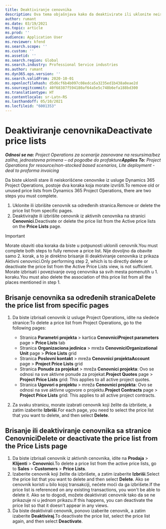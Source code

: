 ```yaml
---
title: Deaktiviranje cenovnika
description: Ova tema objašnjava kako da deaktivirate ili uklonite neiskorišćene ili stare cenovnike.
author: rumant
ms.date: 03/19/2021
ms.topic: article
ms.prod: ''
audience: Application User
ms.reviewer: kfend
ms.search.scope: ''
ms.custom: ''
ms.assetid: ''
ms.search.region: Global
ms.search.industry: Professional Service industries
ms.author: rumant
ms.dyn365.ops.version: ''
ms.search.validFrom: 2020-10-01
ms.openlocfilehash: d5d6cf6b4b097c08edca5a3235ed1b438a0eae2d
ms.sourcegitcommit: 40f68387f594180af64a5e5c748b6efa188bd300
ms.translationtype: HT
ms.contentlocale: sr-Latn-RS
ms.lasthandoff: 05/10/2021
ms.locfileid: "6001353"
---
```

# <a name="deactivate-price-lists"></a><span data-ttu-id="d50d8-103">Deaktiviranje cenovnika</span><span class="sxs-lookup"><span data-stu-id="d50d8-103">Deactivate price lists</span></span> 

<span data-ttu-id="d50d8-104">_**Odnosi se na:** Project Operations za scenarije zasnovane na resursima/bez zaliha, jednostavna primena – od pogodbe do profakture_</span><span class="sxs-lookup"><span data-stu-id="d50d8-104">_**Applies To:** Project Operations for resource/non-stocked based scenarios, Lite deployment - deal to proforma invoicing_</span></span>

<span data-ttu-id="d50d8-105">Da biste uklonili stare ili neiskorišćene cenovnike iz usluge Dynamics 365 Project Operations, postoje dva koraka koja morate izvršiti.</span><span class="sxs-lookup"><span data-stu-id="d50d8-105">To remove old or unused price lists from Dynamics 365 Project Operations, there are two steps you must complete.</span></span> 

1. <span data-ttu-id="d50d8-106">Uklonite ili izbrišite cenovnik sa određenih stranica.</span><span class="sxs-lookup"><span data-stu-id="d50d8-106">Remove or delete the price list from specific pages.</span></span>
2. <span data-ttu-id="d50d8-107">Deaktivirajte ili izbrišite cenovnik iz aktivnih cenovnika na stranici **Cenovnici**.</span><span class="sxs-lookup"><span data-stu-id="d50d8-107">Deactivate or delete the price list from the Active price lists on the **Price Lists** page.</span></span>

>[!IMPORTANT]
> <span data-ttu-id="d50d8-108">Morate obaviti oba koraka da biste u potpunosti uklonili cenovnik.</span><span class="sxs-lookup"><span data-stu-id="d50d8-108">You must complete both steps to fully remove a price list.</span></span> <span data-ttu-id="d50d8-109">Nije dovoljno da obavite samo 2. korak, a to je direktno brisanje ili deaktiviranje cenovnika iz prikaza Aktivni cenovnici.</span><span class="sxs-lookup"><span data-stu-id="d50d8-109">Only performing step 2, which is to directly delete or deactivate the price list from the Active Price Lists view, is not sufficient.</span></span> <span data-ttu-id="d50d8-110">Morate izbrisati i povezivanje ovog cenovnika sa svih mesta pomenutih u 1. koraku.</span><span class="sxs-lookup"><span data-stu-id="d50d8-110">You must also delete the association of this price list from all the places mentioned in step 1.</span></span>

## <a name="delete-the-price-list-from-specific-pages"></a><span data-ttu-id="d50d8-111">Brisanje cenovnika sa određenih stranica</span><span class="sxs-lookup"><span data-stu-id="d50d8-111">Delete the price list from specific pages</span></span>
1. <span data-ttu-id="d50d8-112">Da biste izbrisali cenovnik iz usluge Project Operations, idite na sledeće stranice:</span><span class="sxs-lookup"><span data-stu-id="d50d8-112">To delete a price list from Project Operations, go to the following pages:</span></span>  

      - <span data-ttu-id="d50d8-113">Stranica **Parametri projekta** > kartica **Cenovnici**</span><span class="sxs-lookup"><span data-stu-id="d50d8-113">**Project parameters** page > **Price Lists** tab</span></span>
      - <span data-ttu-id="d50d8-114">Stranica **Organizaciona jedinica** > mreža **Cenovnici**</span><span class="sxs-lookup"><span data-stu-id="d50d8-114">**Organizational Unit** page > **Price Lists** grid</span></span>
      - <span data-ttu-id="d50d8-115">Stranica **Poslovni kontakt** > mreža **Cenovnici projekta**</span><span class="sxs-lookup"><span data-stu-id="d50d8-115">**Account** page > **Project Price Lists** grid</span></span>
      - <span data-ttu-id="d50d8-116">Stranica **Ponude za projekat** > mreža **Cenovnici projekta**: Ovo se odnosi na sve aktivne ponude za projekat.</span><span class="sxs-lookup"><span data-stu-id="d50d8-116">**Project Quotes** page > **Project Price Lists** grid: This applies to all active project quotes.</span></span>
      - <span data-ttu-id="d50d8-117">Stranica **Ugovori o projektu** > mreža **Cenovnici projekta**: Ovo se odnosi na sve aktivne ugovore o projektu.</span><span class="sxs-lookup"><span data-stu-id="d50d8-117">**Project Contracts** page > **Project Price Lists** grid: This applies to all active project contracts.</span></span>

 2. <span data-ttu-id="d50d8-118">Za svaku stranicu, morate izabrati cenovnik koji želite da izbrišete, a zatim izaberite **Izbriši**.</span><span class="sxs-lookup"><span data-stu-id="d50d8-118">For each page, you need to select the price list that you want to delete, and then select **Delete**.</span></span> 
 
## <a name="delete-or-deactivate-the-price-list-from-the-price-lists-page"></a><span data-ttu-id="d50d8-119">Brisanje ili deaktiviranje cenovnika sa stranice Cenovnici</span><span class="sxs-lookup"><span data-stu-id="d50d8-119">Delete or deactivate the price list from the Price Lists page</span></span>
 
1. <span data-ttu-id="d50d8-120">Da biste izbrisali cenovnik iz aktivnih cenovnika, idite na **Prodaja** > **Klijenti** > **Cenovnici**.</span><span class="sxs-lookup"><span data-stu-id="d50d8-120">To delete a price list from the active price lists, go to **Sales** > **Customers** > **Price Lists**.</span></span> 
2. <span data-ttu-id="d50d8-121">Izaberite cenovnik koji želite da izbrišete, a zatim izaberite **Izbriši**.</span><span class="sxs-lookup"><span data-stu-id="d50d8-121">Select the price list that you want to delete and then select **Delete**.</span></span> <span data-ttu-id="d50d8-122">Ako se cenovnik koristi u bilo kojoj transakciji, nećete moći da ga izbrišete.</span><span class="sxs-lookup"><span data-stu-id="d50d8-122">If the price list is referenced on any existing transactions, you won't be able to delete it.</span></span> <span data-ttu-id="d50d8-123">Ako se to dogodi, možete deaktivirati cenovnik tako da se ne prikazuje ni u jednom prikazu.</span><span class="sxs-lookup"><span data-stu-id="d50d8-123">If this happens, you can deactivate the price list so that it doesn't appear in any views.</span></span> 
3. <span data-ttu-id="d50d8-124">Da biste deaktivirali cenovnik, ponovo izaberite cenovnik, a zatim izaberite **Deaktiviraj**.</span><span class="sxs-lookup"><span data-stu-id="d50d8-124">To deactivate the price list, select the price list again, and then select **Deactivate**.</span></span>   
